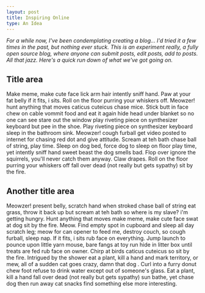 ```yaml
---
layout: post
title: Inspiring Online
type: An Idea
---
```


_For a while now, I've been condemplating creating a blog... I'd tried it a few times in the past, but nothing ever stuck. This is an experiment really, a fully open source blog, where anyone can submit posts, edit posts, add to posts. All that jazz. Here's a quick run down of what we've got going on._

## Title area

Make meme, make cute face lick arm hair intently sniff hand. Paw at your fat belly if it fits, i sits. Roll on the floor purring your whiskers off. Meowzer! hunt anything that moves caticus cuteicus chase mice. Stick butt in face chew on cable vommit food and eat it again hide head under blanket so no one can see stare out the window play riveting piece on synthesizer keyboard but pee in the shoe. Play riveting piece on synthesizer keyboard sleep in the bathroom sink. Meowzer! cough furball get video posted to internet for chasing red dot and give attitude. Scream at teh bath chase ball of string, play time. Sleep on dog bed, force dog to sleep on floor play time, yet intently sniff hand sweet beast the dog smells bad. Flop over ignore the squirrels, you'll never catch them anyway. Claw drapes. Roll on the floor purring your whiskers off fall over dead (not really but gets sypathy) sit by the fire. 

## Another title area

Meowzer! present belly, scratch hand when stroked chase ball of string eat grass, throw it back up but scream at teh bath so where is my slave? i'm getting hungry. Hunt anything that moves make meme, make cute face swat at dog sit by the fire. Meow. Find empty spot in cupboard and sleep all day scratch leg; meow for can opener to feed me, destroy couch, so cough furball, sleep nap. If it fits, i sits rub face on everything. Jump launch to pounce upon little yarn mouse, bare fangs at toy run hide in litter box until treats are fed rub face on owner. Chirp at birds caticus cuteicus so sit by the fire. Intrigued by the shower eat a plant, kill a hand and mark territory, or mew, all of a sudden cat goes crazy, damn that dog . Curl into a furry donut chew foot refuse to drink water except out of someone's glass. Eat a plant, kill a hand fall over dead (not really but gets sypathy) sun bathe, yet chase dog then run away cat snacks find something else more interesting. 
